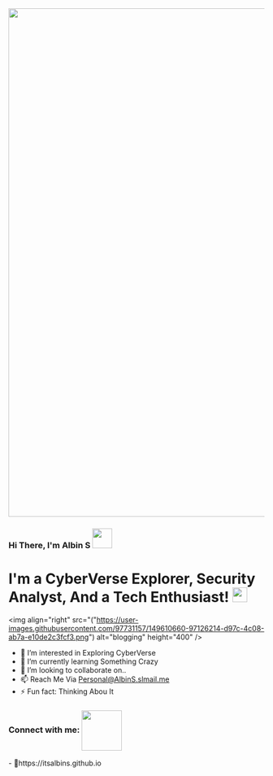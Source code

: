 <img align="center" src="https://user-images.githubusercontent.com/62502140/141346916-1f6a0b40-8f97-4f8d-9e80-5a12bf11dbf2.gif" width="1000px">


### Hi There, I'm Albin S <img src="https://github.com/TheDudeThatCode/TheDudeThatCode/blob/master/Assets/Hi.gif" width="39px"> 

# I'm a CyberVerse Explorer, Security Analyst, And a Tech Enthusiast! <img src="https://github.com/TheDudeThatCode/TheDudeThatCode/blob/master/Assets/hmm.gif" width="29px">

<img align="right" src="("https://user-images.githubusercontent.com/97731157/149610660-97126214-d97c-4c08-ab7a-e10de2c3fcf3.png") alt="blogging" height="400" />

- 👀 I’m interested in Exploring CyberVerse
- 🌱 I’m currently learning Something Crazy
- 💞️ I’m looking to collaborate on..
- 📫 Reach Me Via Personal@AlbinS.slmail.me
- ⚡ Fun fact: Thinking Abou It
<h3 align="left">Connect with me: <img align="center" src="https://github.com/TheDudeThatCode/TheDudeThatCode/blob/master/Assets/Handshake.gif" width="79px"></h3>
- 🔭https://itsalbins.github.io
<!---
albinshiby/albinshiby is a ✨ special ✨ repository because its `README.md` (this file) appears on your GitHub profile.
You can click the Preview link to take a look at your changes.![blogging]

--->

